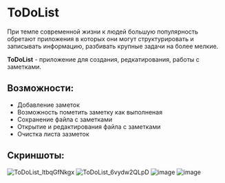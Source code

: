 # ToDoList
При темпе современной жизни к людей большую популярность обретают приложения в которых они могут структурировать и записывать информацию, разбивать крупные задачи на более мелкие. 

**ToDoList** - приложение для создания, редкатирования, работы с заметками. 
## Возможности:
- Добавление заметок
- Возможность пометить заметку как выполненая
- Сохранение файла с заметками
- Открытие и редактирования файла с заметками
- Очистка листа зазметок
## Скриншоты:
![ToDoList_ltbqGfNkgx](https://github.com/AveLeg1on/ToDoList/assets/58211377/d13ed6fc-6ae8-42e5-8a5a-800560309978)
![ToDoList_6vydw2QLpD](https://github.com/AveLeg1on/ToDoList/assets/58211377/a2930183-9bfe-4967-a09f-9c703e382bb8)
![image](https://github.com/AveLeg1on/ToDoList/assets/58211377/3d46fc7e-2665-404b-b357-7d7441001d79)
![image](https://github.com/AveLeg1on/ToDoList/assets/58211377/443a167e-be81-4bab-9b6c-2bdbdd09241b)
